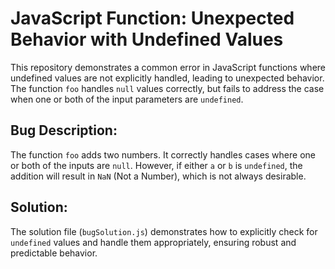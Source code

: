 # JavaScript Function: Unexpected Behavior with Undefined Values

This repository demonstrates a common error in JavaScript functions where undefined values are not explicitly handled, leading to unexpected behavior. The function `foo` handles `null` values correctly, but fails to address the case when one or both of the input parameters are `undefined`.

## Bug Description:
The function `foo` adds two numbers. It correctly handles cases where one or both of the inputs are `null`. However, if either `a` or `b` is `undefined`, the addition will result in `NaN` (Not a Number), which is not always desirable.

## Solution:
The solution file (`bugSolution.js`) demonstrates how to explicitly check for `undefined` values and handle them appropriately, ensuring robust and predictable behavior. 